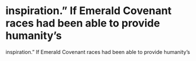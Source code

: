 # inspiration.” If Emerald Covenant races had been able to provide humanity’s

inspiration.” If Emerald Covenant races had been able to provide humanity’s